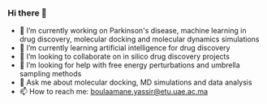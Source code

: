 ### Hi there 👋

- 🔭 I’m currently working on Parkinson's disease, machine learning in drug discovery, molecular docking and molecular dynamics simulations
- 🌱 I’m currently learning artificial intelligence for drug discovery
- 👯 I’m looking to collaborate on in silico drug discovery projects
- 🤔 I’m looking for help with free energy perturbations and umbrella sampling methods
- 💬 Ask me about molecular docking, MD simulations and data analysis
- 📫 How to reach me: boulaamane.yassir@etu.uae.ac.ma
